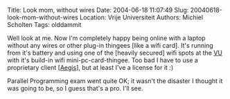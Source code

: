 Title: Look mom, without wires
Date: 2004-06-18 11:07:49
Slug: 20040618-look-mom-without-wires
Location: Vrije Universiteit
Authors: Michiel Scholten
Tags: olddammit

<p>Well look at me. Now I'm completely happy being online with a laptop without any wires or other plug-in thingees [like a wifi card]. It's running from it's battery and using one of the [heavily secured] wifi spots at the <a href="http://www.cs.vu.nl/">VU</a> with it's build-in wifi mini-pc-card-thingee. Too bad I have to use a proprietary client [<a href="http://www.mtghouse.com/">Aegis</a>], but at least I've a license for it :)</p>
<p>Parallel Programming exam went quite OK; it wasn't the disaster I thought it was going to be, so I guess that's a pro. I'll see.</p>